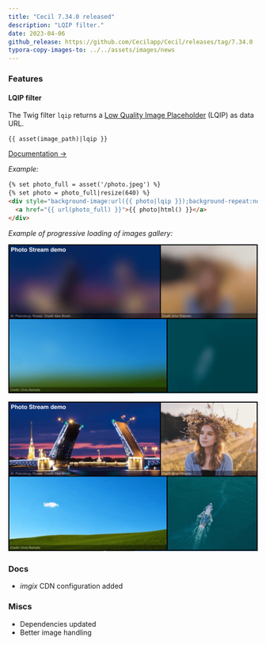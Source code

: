 ```yaml
---
title: "Cecil 7.34.0 released"
description: "LQIP filter."
date: 2023-04-06
github_release: https://github.com/Cecilapp/Cecil/releases/tag/7.34.0
typora-copy-images-to: ../../assets/images/news
---
```


### Features

#### LQIP filter

The Twig filter `lqip` returns a [Low Quality Image Placeholder](https://www.guypo.com/introducing-lqip-low-quality-image-placeholders) (LQIP) as data URL.

```twig
{{ asset(image_path)|lqip }}
```

[Documentation →](/documentation/templates/#lqip)

_Example:_

```html
{% set photo_full = asset('/photo.jpeg') %}
{% set photo = photo_full|resize(640) %}
<div style="background-image:url({{ photo|lqip }});background-repeat:no-repeat;background-position:center;background-size:cover;">
  <a href="{{ url(photo_full) }}">{{ photo|html() }}</a>
</div>
```

_Example of progressive loading of images gallery:_

![LQIP low quality images](../../assets/images/news/LQIP-low-quality-images.png "Images are not loaded, only LQIP are visible in background.")

![Images loaded](../../assets/images/news/LQIP-images-loaded.png "Images loaded.")

### Docs

- _imgix_ CDN configuration added

### Miscs

- Dependencies updated
- Better image handling